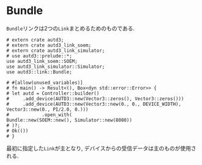 # Bundle

`Bundle`リンクは2つの`Link`まとめるためのものである.

```rust,should_panic,edition2021
# extern crate autd3;
# extern crate autd3_link_soem;
# extern crate autd3_link_simulator;
# use autd3::prelude::*;
use autd3_link_soem::SOEM;
use autd3_link_simulator::Simulator;
use autd3::link::Bundle;

# #[allow(unused_variables)]
# fn main() -> Result<(), Box<dyn std::error::Error>> {
# let autd = Controller::builder()
#     .add_device(AUTD3::new(Vector3::zeros(), Vector3::zeros()))
#     .add_device(AUTD3::new(Vector3::new(0., 0., DEVICE_WIDTH), Vector3::new(0., PI/2.0, 0.)))
#            .open_with(
Bundle::new(SOEM::new(), Simulator::new(8080))
# )?;
# Ok(())
# }
```

最初に指定した`Link`が主となり, デバイスからの受信データは主のものが使用される.
